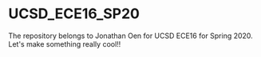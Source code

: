 # UCSD_ECE16_SP20
The repository belongs to Jonathan Oen for UCSD ECE16 for Spring 2020.
Let's make something really cool!!
